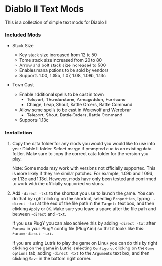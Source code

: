 # Diablo II Text Mods

This is a collection of simple text mods for Diablo II

### Included Mods

- Stack Size
  - Key stack size increased from 12 to 50
  - Tome stack size increased from 20 to 80
  - Arrow and bolt stack size increased to 500
  - Enables mana potions to be sold by vendors
  - Supports 1.00, 1.05b, 1.07, 1.08, 1.09b, 1.13c

- Town Cast
  - Enable additional spells to be cast in town
    - Teleport, Thunderstorm, Armageddon, Hurricane
    - Charge, Leap, Shout, Battle Orders, Battle Command
  - Allow some spells to be cast in Werewolf and Werebear
    - Teleport, Shout, Battle Orders, Battle Command
  - Supports 1.13c

### Installation

1. Copy the data folder for any mods you would you would like to use into your
   Diablo II folder. Select merge if prompted due to an existing data folder.
   Make sure to copy the correct data folder for the version you play.

   Note: Some mods may work with versions not officially supported. This is
   more likely if they are similar patches. For example, 1.09b and 1.09d, or
   1.13c and 1.13d. However, mods have only been tested and confirmed to work
   with the officially supported versions.

2. Add `-direct -txt` to the shortcut you use to launch the game. You can do
   that by right clicking on the shortcut, selecting `Properties`, typing
   ` -direct -txt` at the end of the file path in the `Target:` text box, and
   then clicking `Apply` or `OK`. Make sure you leave a space after the file
   path and between `-direct` and `-txt`.

   If you use PlugY you can also achieve this by adding `-direct -txt` after
   `Param=` in your PlugY config file (PlugY.ini) so that it looks like this:
   `Param=-direct -txt`.

   If you are using Lutris to play the game on Linux you can do this by right
   clicking on the game in Lutris, selecting `Configure`, clicking on the
   `Game options` tab, adding `-direct -txt` to the `Arguments` text box,
   and then clicking `Save` in the bottom right corner.
